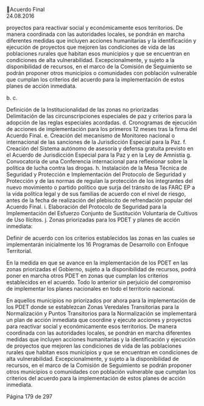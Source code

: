 Acuerdo Final  
24.08.2016  

proyectos para reactivar social y económicamente esos territorios. De manera coordinada con las 
autoridades locales, se pondrán en marcha diferentes medidas que incluyen acciones humanitarias 
y  la identificación y ejecución de proyectos que mejoren las condiciones de vida de las poblaciones 
rurales  que  habitan  esos  municipios  y  que  se  encuentran  en  condiciones  de  alta  vulnerabilidad. 
Excepcionalmente,  y  sujeto  a  la  disponibilidad  de  recursos,    en  el  marco  de  la  Comisión  de 
Seguimiento se podrán proponer otros municipios o comunidades con población vulnerable que 
cumplan los criterios del acuerdo para la implementación de estos planes de acción inmediata. 
 
b.
c.

Definición de la Institucionalidad de las zonas no priorizadas  
Delimitación de las circunscripciones especiales de paz y criterios para la adopción de las reglas 
especiales acordadas. 
d. Cronogramas de ejecución de acciones de implementación para los primeros 12 meses tras la 
firma del Acuerdo Final. 
e. Creación  del  mecanismo  de  Monitoreo  nacional  o  internacional  de  las  sanciones  de  la 
Jurisdicción Especial para la Paz. 
f.       Creación  del  Sistema  autónomo  de  asesoría  y  defensa  gratuita  previsto  en  el  Acuerdo  de 
Jurisdicción Especial para la Paz y en la Ley de Amnistía 
g. Convocatoria de una Conferencia internacional para reflexionar sobre la política de lucha contra 
las drogas. 
h. Instalación de la Mesa Técnica de Seguridad y Protección e Implementación del Protocolo de 
Seguridad y Protección y de las normas de regulan la protección de los integrantes del nuevo 
movimiento o partido político que surja del tránsito de las FARC EP a la vida política legal y de 
sus familias de acuerdo con el nivel de riesgo, antes de la fecha de realización del plebiscito de 
refrendación popular del Acuerdo Final. 
i.       Elaboración  del  Protocolo  de  Seguridad  para  la  Implementación  del  Esfuerzo  Conjunto  de 
Sustitución Voluntaria de Cultivos de Uso Ilícitos. 
j.       Zonas priorizadas para los PDET y planes de acción inmediata: 

 
Definir  de  acuerdo  con  los  criterios  establecidos  las  zonas  en  las  cuales  se  implementarán 
inicialmente los 16 Programas de Desarrollo con Enfoque Territorial. 
 
En  la  medida  en  que  se  avance  en  la  implementación  de  los  PDET  en  las  zonas  priorizadas  el 
Gobierno, sujeto a la disponibilidad de recursos, podrá poner en marcha otros PDET en zonas que 
cumplan los criterios establecidos en el acuerdo. Todo lo anterior sin perjuicio del compromiso de 
implementar los planes nacionales en todo el territorio nacional.  
 
En aquellos municipios no priorizados por ahora para la implementación de los PDET donde se establezcan 
Zonas  Veredales  Transitorias  para  la  Normalización  y  Puntos  Transitorios  para  la  Normalización  se 
implementará un plan de acción inmediata que coordine y ejecute acciones y proyectos para reactivar 
social y económicamente esos territorios. De manera coordinada con las autoridades locales, se pondrán 
en  marcha  diferentes  medidas  que  incluyen  acciones  humanitarias  y    la  identificación  y  ejecución  de 
proyectos que mejoren las condiciones de vida de las poblaciones rurales que habitan esos municipios y 
que se encuentran en condiciones de alta vulnerabilidad. Excepcionalmente, y sujeto a la disponibilidad 
de  recursos,    en  el  marco  de  la  Comisión  de  Seguimiento  se  podrán  proponer  otros  municipios  o 
comunidades con población vulnerable que cumplan los criterios del acuerdo para la implementación de 
estos planes de acción inmediata. 
 
Página 179 de 297 
 

